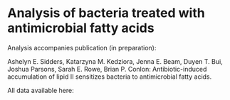 # Analysis of bacteria treated with antimicrobial fatty acids

Analysis accompanies publication (in preparation):

Ashelyn E. Sidders, Katarzyna M. Kedziora, Jenna E. Beam, Duyen T. Bui, Joshua Parsons, Sarah E. Rowe, Brian P. Conlon: 
Antibiotic-induced accumulation of lipid II sensitizes bacteria to antimicrobial fatty acids.

All data available here:
